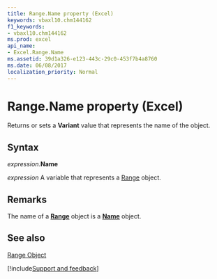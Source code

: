 ```yaml
---
title: Range.Name property (Excel)
keywords: vbaxl10.chm144162
f1_keywords:
- vbaxl10.chm144162
ms.prod: excel
api_name:
- Excel.Range.Name
ms.assetid: 39d1a326-e123-443c-29c0-453f7b4a8760
ms.date: 06/08/2017
localization_priority: Normal
---
```



# Range.Name property (Excel)

Returns or sets a  **Variant** value that represents the name of the object.


## Syntax

_expression_.**Name**

_expression_ A variable that represents a [Range](excel.range-graph-property.md) object.


## Remarks

The name of a  **[Range](Excel.Range(object).md)** object is a **[Name](Excel.Name.md)** object.


## See also


[Range Object](Excel.Range(object).md)

[!include[Support and feedback](~/includes/feedback-boilerplate.md)]
